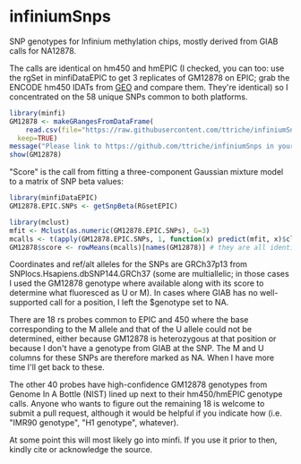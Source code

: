 # infiniumSnps

SNP genotypes for Infinium methylation chips, mostly derived from GIAB calls for NA12878.    

The calls are identical on hm450 and hmEPIC (I checked, you can too: use the rgSet in minfiDataEPIC to get 3 replicates of GM12878 on EPIC; grab the ENCODE hm450 IDATs from [GEO](https://www.ncbi.nlm.nih.gov/geo/download/?acc=GSE40699&format=file) and compare them.  They're identical) so I concentrated on the 58 unique SNPs common to both platforms. 

```r
library(minfi) 
GM12878 <- makeGRangesFromDataFrame(
    read.csv(file="https://raw.githubusercontent.com/ttriche/infiniumSnps/master/GM12878.csv", row.names=1), 
  keep=TRUE)
message("Please link to https://github.com/ttriche/infiniumSnps in your methods section if you use this in a paper."
show(GM12878)
```

"Score" is the call from fitting a three-component Gaussian mixture model to a matrix of SNP beta values:

```r
library(minfiDataEPIC)
GM12878.EPIC.SNPs <- getSnpBeta(RGsetEPIC)

library(mclust)
mfit <- Mclust(as.numeric(GM12878.EPIC.SNPs), G=3)
mcalls <- t(apply(GM12878.EPIC.SNPs, 1, function(x) predict(mfit, x)$classification))
GM12878$score <- rowMeans(mcalls)[names(GM12878)] # they are all identical, of course, but it never hurts to check
```

Coordinates and ref/alt alleles for the SNPs are GRCh37p13 from SNPlocs.Hsapiens.dbSNP144.GRCh37 (some are multiallelic; in those cases I used the GM12878 genotype where available along with its score to determine what fluoresced as U or M).  In cases where GIAB has no well-supported call for a position, I left the $genotype set to NA. 

There are 18 rs probes common to EPIC and 450 where the base corresponding to the M allele and that of the U allele could not be determined, either because GM12878 is heterozygous at that position or because I don't have a genotype from GIAB at the SNP. The M and U columns for these SNPs are therefore marked as NA.  When I have more time I'll get back to these. 

The other 40 probes have high-confidence GM12878 genotypes from Genome In A Bottle (NIST) lined up next to their hm450/hmEPIC genotype calls.  Anyone who wants to figure out the remaining 18 is welcome to submit a pull request, although it would be helpful if you indicate how (i.e. "IMR90 genotype", "H1 genotype", whatever).  

At some point this will most likely go into minfi.  If you use it prior to then, kindly cite or acknowledge the source.
